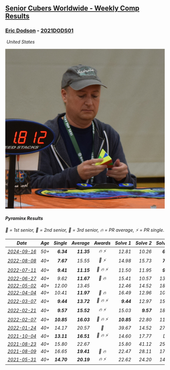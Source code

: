 <style>table {white-space: nowrap;}</style>
<link rel="stylesheet" type="text/css" href="/scw-comp/css/flags.css" />

## [Senior Cubers Worldwide - Weekly Comp Results](/scw-comp/results/)
### [Eric Dodson](README.md) - [2021DODS01](https://www.worldcubeassociation.org/persons/2021DODS01?event=pyram)

<i class="flag flag-US" />&nbsp;United States

![Eric Dodson](1639144815.png)

#### Pyraminx Results

<span style="white-space: nowrap;">🥇 = 1st senior</span>, <span style="white-space: nowrap;">🥈 = 2nd senior</span>, <span style="white-space: nowrap;">🥉 = 3rd senior</span>, <span style="white-space: nowrap;">🔥 = PR average</span>, <span style="white-space: nowrap;">⚡ = PR single</span>.

| Date | Age | Single | Average | Awards | Solve 1 | Solve 2 | Solve 3 | Solve 4 | Solve 5 | Video |
| :--: | :--: | --: | --: | :--: | --: | --: | --: | --: | --: | :-- |
| [2024-09-16](../../results/2024-09-16/pyram.md) | 50+ | **6.34** | **11.35** | 🔥 ⚡ | 12.81 | 10.26 | **6.34** | 15.85 | 10.98 | [Desktop](https://www.facebook.com/events/876328274072061/permalink/877775123927376) / [Mobile](https://m.facebook.com/events/876328274072061?view=permalink&id=877775123927376) |
| [2022-08-08](../../results/2022-08-08/pyram.md) | 40+ | **7.67** | 15.55 | 🥉 ⚡ | 14.98 | 15.73 | **7.67** | 15.94 | 26.49 | [Desktop](https://www.facebook.com/events/1202320373645710/permalink/1211307672746980) / [Mobile](https://m.facebook.com/events/1202320373645710?view=permalink&id=1211307672746980) |
| [2022-07-11](../../results/2022-07-11/pyram.md) | 40+ | **9.41** | **11.15** | 🥇 🔥 ⚡ | 11.50 | 11.95 | **9.41** | 9.99 | 12.26 | [Desktop](https://www.facebook.com/events/1077792383124606/permalink/1082481505989027) / [Mobile](https://m.facebook.com/events/1077792383124606?view=permalink&id=1082481505989027) |
| [2022-06-27](../../results/2022-06-27/pyram.md) | 40+ | 9.62 | **11.67** | 🥈 🔥 | 15.41 | 10.57 | 13.58 | 10.85 | 9.62 | [Desktop](https://www.facebook.com/events/3239186643032731/permalink/3250349311916464) / [Mobile](https://m.facebook.com/events/3239186643032731?view=permalink&id=3250349311916464) |
| [2022-05-02](../../results/2022-05-02/pyram.md) | 40+ | 12.00 | 13.45 |  | 12.46 | 14.52 | 18.98 | 13.37 | 12.00 | [Desktop](https://www.facebook.com/events/3199116787026413/permalink/3209766015961490) / [Mobile](https://m.facebook.com/events/3199116787026413?view=permalink&id=3209766015961490) |
| [2022-04-04](../../results/2022-04-04/pyram.md) | 40+ | 10.41 | **11.97** | 🥉 🔥 | 16.49 | 12.96 | 10.41 | 11.90 | 11.05 | [Desktop](https://www.facebook.com/events/1171138513621623/permalink/1179764546092353) / [Mobile](https://m.facebook.com/events/1171138513621623?view=permalink&id=1179764546092353) |
| [2022-03-07](../../results/2022-03-07/pyram.md) | 40+ | **9.44** | **13.72** | 🥉 🔥 ⚡ | **9.44** | 12.97 | 15.33 | 14.68 | 13.50 | [Desktop](https://www.facebook.com/events/492851219083428/permalink/501682311533652) / [Mobile](https://m.facebook.com/events/492851219083428?view=permalink&id=501682311533652) |
| [2022-02-21](../../results/2022-02-21/pyram.md) | 40+ | **9.57** | **15.52** | 🔥 ⚡ | 15.03 | **9.57** | 18.91 | 15.49 | 16.03 | [Desktop](https://www.facebook.com/events/283377510532834/permalink/291865509684034) / [Mobile](https://m.facebook.com/events/283377510532834?view=permalink&id=291865509684034) |
| [2022-02-07](../../results/2022-02-07/pyram.md) | 40+ | **10.85** | **16.03** | 🥉 🔥 ⚡ | **10.85** | 22.80 | 11.84 | 17.37 | 18.89 | [Desktop](https://www.facebook.com/events/245500131085725/permalink/254477910187947) / [Mobile](https://m.facebook.com/events/245500131085725?view=permalink&id=254477910187947) |
| [2022-01-24](../../results/2022-01-24/pyram.md) | 40+ | 14.17 | 20.57 | 🥈 | 39.67 | 14.52 | 27.02 | 20.16 | 14.17 | [Desktop](https://www.facebook.com/events/317247483509647/permalink/324950106072718) / [Mobile](https://m.facebook.com/events/317247483509647?view=permalink&id=324950106072718) |
| [2021-10-04](../../results/2021-10-04/pyram.md) | 40+ | **13.11** | **16.51** | 🥉 🔥 ⚡ | 14.60 | 17.77 | DNF | 17.15 | **13.11** | [Desktop](https://www.facebook.com/events/1205858816603137/permalink/1215345032321182) / [Mobile](https://m.facebook.com/events/1205858816603137?view=permalink&id=1215345032321182) |
| [2021-08-23](../../results/2021-08-23/pyram.md) | 40+ | 15.80 | 22.67 |  | 15.80 | 41.12 | 25.41 | 25.51 | 17.09 | [Desktop](https://www.facebook.com/events/540950593849891/permalink/550261969585420) / [Mobile](https://m.facebook.com/events/540950593849891?view=permalink&id=550261969585420) |
| [2021-08-09](../../results/2021-08-09/pyram.md) | 40+ | 16.65 | **19.41** | 🥉 🔥 | 22.47 | 28.11 | 17.87 | 17.88 | 16.65 | [Desktop](https://www.facebook.com/events/342027504219422/permalink/343810670707772) / [Mobile](https://m.facebook.com/events/342027504219422?view=permalink&id=343810670707772) |
| [2021-05-31](../../results/2021-05-31/pyram.md) | 40+ | **14.70** | **20.19** | 🔥 ⚡ | 22.62 | 24.20 | 14.91 | 23.03 | **14.70** | [Desktop](https://www.facebook.com/events/4232725036784843/permalink/4269959366394743) / [Mobile](https://m.facebook.com/events/4232725036784843?view=permalink&id=4269959366394743) |


<!-- Global site tag (gtag.js) - Google Analytics -->
<script async src="https://www.googletagmanager.com/gtag/js?id=UA-86348435-3"></script>
<script>window.dataLayer = window.dataLayer || []; function gtag() {dataLayer.push(arguments);} gtag('js', new Date()); gtag('config', 'UA-86348435-3');</script>
